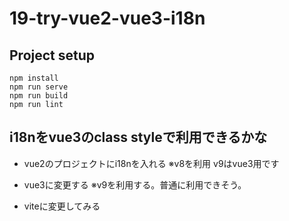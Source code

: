 # 19-try-vue2-vue3-i18n

## Project setup
```
npm install
npm run serve
npm run build
npm run lint
```

## i18nをvue3のclass styleで利用できるかな

- vue2のプロジェクトにi18nを入れる
※v8を利用 v9はvue3用です

- vue3に変更する
※v9を利用する。普通に利用できそう。

- viteに変更してみる